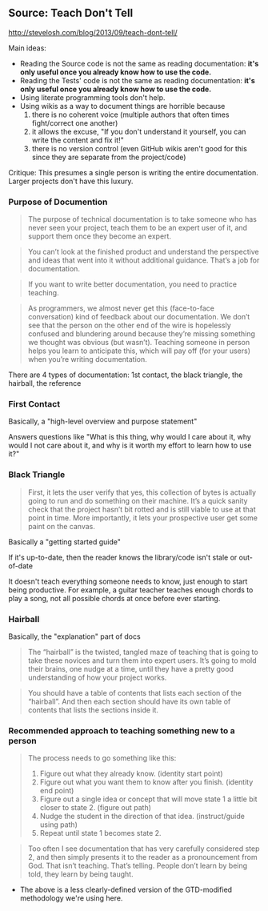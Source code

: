 
## Source: Teach Don't Tell

http://stevelosh.com/blog/2013/09/teach-dont-tell/

Main ideas:

- Reading the Source code is not the same as reading documentation: **it's only useful once you already know how to use the code.**
- Reading the Tests' code is not the same as reading documentation: **it's only useful once you already know how to use the code.**
- Using literate programming tools don't help.
- Using wikis as a way to document things are horrible because
    1. there is no coherent voice (multiple authors that often times fight/correct one another)
    2. it allows the excuse, "If you don't understand it yourself, you can write the content and fix it!"
    3. there is no version control (even GitHub wikis aren't good for this since they are separate from the project/code)

Critique: This presumes a single person is writing the entire documentation. Larger projects don't have this luxury.

### Purpose of Documention

> The purpose of technical documentation is to take someone who has never seen your project, teach them to be an expert user of it, and support them once they become an expert.

> You can’t look at the finished product and understand the perspective and ideas that went into it without additional guidance. That’s a job for documentation.

> If you want to write better documentation, you need to practice teaching.

> As programmers, we almost never get this (face-to-face conversation) kind of feedback about our documentation. We don’t see that the person on the other end of the wire is hopelessly confused and blundering around because they’re missing something we thought was obvious (but wasn’t). Teaching someone in person helps you learn to anticipate this, which will pay off (for your users) when you’re writing documentation.

There are 4 types of documentation: 1st contact, the black triangle, the hairball, the reference

### First Contact

Basically, a "high-level overview and purpose statement"

Answers questions like "What is this thing, why would I care about it, why would I not care about it, and why is it worth my effort to learn how to use it?"

### Black Triangle

> First, it lets the user verify that yes, this collection of bytes is actually going to run and do something on their machine. It’s a quick sanity check that the project hasn’t bit rotted and is still viable to use at that point in time. More importantly, it lets your prospective user get some paint on the canvas.

Basically a "getting started guide"

If it's up-to-date, then the reader knows the library/code isn't stale or out-of-date

It doesn't teach everything someone needs to know, just enough to start being productive. For example, a guitar teacher teaches enough chords to play a song, not all possible chords at once before ever starting.

### Hairball

Basically, the "explanation" part of docs

> The “hairball” is the twisted, tangled maze of teaching that is going to take these novices and turn them into expert users. It’s going to mold their brains, one nudge at a time, until they have a pretty good understanding of how your project works.

> You should have a table of contents that lists each section of the “hairball”. And then each section should have its own table of contents that lists the sections inside it. 

### Recommended approach to teaching something new to a person

> The process needs to go something like this:
> 1. Figure out what they already know. (identity start point)
> 2. Figure out what you want them to know after you finish. (identity end point)
> 3. Figure out a single idea or concept that will move state 1 a little bit closer to state 2. (figure out path)
> 4. Nudge the student in the direction of that idea. (instruct/guide using path)
> 5. Repeat until state 1 becomes state 2.

> Too often I see documentation that has very carefully considered step 2, and then simply presents it to the reader as a pronouncement from God. That isn’t teaching. That’s telling. People don’t learn by being told, they learn by being taught.

- The above is a less clearly-defined version of the GTD-modified methodology we're using here.
